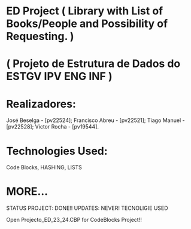 # ED Project ( Library with List of Books/People and Possibility of Requesting. )
# ( Projeto de Estrutura de Dados do ESTGV IPV ENG INF )
# Realizadores:
José Beselga - [pv22524];
Francisco Abreu - [pv22521];
Tiago Manuel - [pv22528];
Victor Rocha - [pv19544].


# Technologies Used: 
Code Blocks, HASHING, LISTS


# MORE...

STATUS PROJECT: DONE!!
UPDATES: NEVER!
TECNOLIGIE USED

Open Projecto_ED_23_24.CBP for CodeBlocks Project!!
